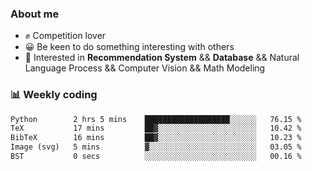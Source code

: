 ### About me

- ✊ Competition lover
- 😀 Be keen to do something interesting with others
- 🎈 Interested in **Recommendation System** && **Database** && Natural Language Process && Computer Vision && Math Modeling


### 📊 Weekly coding
<!--START_SECTION:waka-->

```txt
Python        2 hrs 5 mins    ███████████████████░░░░░░   76.15 %
TeX           17 mins         ██▓░░░░░░░░░░░░░░░░░░░░░░   10.42 %
BibTeX        16 mins         ██▓░░░░░░░░░░░░░░░░░░░░░░   10.23 %
Image (svg)   5 mins          ▓░░░░░░░░░░░░░░░░░░░░░░░░   03.05 %
BST           0 secs          ░░░░░░░░░░░░░░░░░░░░░░░░░   00.16 %
```

<!--END_SECTION:waka-->
